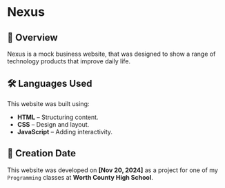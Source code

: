 # Nexus

## 📌 Overview
Nexus is a mock business website, that was designed to show a range of technology products that improve daily life.

## 🛠️ Languages Used
This website was built using:
- **HTML** – Structuring content.
- **CSS** – Design and layout.
- **JavaScript** – Adding interactivity.

## 📅 Creation Date
This website was developed on **[Nov 20, 2024]** as a project for one of my `Programming` classes at **Worth County High School**.
